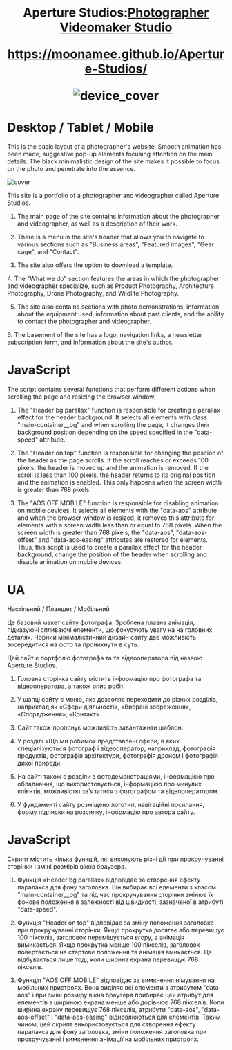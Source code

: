 <h1 align="center">Aperture Studios:<a href="[https://daniilshat.ru/](https://moonamee.github.io/Aperture-Studios/)" target="_blank">Photographer Videomaker Studio</a>


https://moonamee.github.io/Aperture-Studios/

![device_cover](https://github.com/Moonamee/Aperture-Studios/assets/116831065/00356952-23d2-46c9-bab2-059166fc7910)

# Desktop / Tablet / Mobile

This is the basic layout of a photographer's
website. Smooth animation has been made,
suggestive pop-up elements focusing attention on
the main details. The black minimalistic design of
the site makes it possible to focus on the photo
and penetrate into the essence.

![cover](https://github.com/Moonamee/Aperture-Studios-Photographer-Videomaker/assets/116831065/641089ef-12f4-4633-907e-c7ef63332a48)

This site is a portfolio of a photographer and
videographer called Aperture Studios.

1. The main page of the site contains
information about the photographer and
videographer, as well as a description of their
work.

2. There is a menu in the site's header that
allows you to navigate to various sections such
as "Business areas", "Featured images", "Gear
cage", and "Contact".

3. The site also offers the option to download a
template.
</p>
<p>
4. The "What we do" section features the areas
in which the photographer and videographer
specialize, such as Product Photography,
Architecture Photography, Drone Photography, and
Wildlife Photography.

5. The site also contains sections with photo
demonstrations, information about the equipment
used, information about past clients, and the
ability to contact the photographer and
videographer.
</p>
<p>
6. The basement of the site has a logo,
navigation links, a newsletter subscription
form, and information about the site's author.

# JavaScript

The script contains several functions that
perform different actions when scrolling the
page and resizing the browser window.

1. The "Header bg parallax" function is
responsible for creating a parallax effect for
the header background. It selects all elements
with class "main-container__bg" and when
scrolling the page, it changes their background
position depending on the speed specified in the
"data-speed" attribute.

2. The "Header on top" function is responsible
for changing the position of the header as the
page scrolls. If the scroll reaches or exceeds
100 pixels, the header is moved up and the
animation is removed. If the scroll is less than
100 pixels, the header returns to its original
position and the animation is enabled. This only
happens when the screen width is greater than
768 pixels.

3. The "AOS OFF MOBILE" function is responsible
for disabling animation on mobile devices. It
selects all elements with the "data-aos"
attribute and when the browser window is
resized, it removes this attribute for elements
with a screen width less than or equal to 768
pixels. When the screen width is greater than
768 pixels, the "data-aos", "data-aos-offset"
and "data-aos-easing" attributes are restored
for elements. Thus, this script is used to
create a parallax effect for the header
background, change the position of the header
when scrolling and disable animation on mobile
devices.

# UA
Настільний / Планшет / Мобільний

Це базовий макет сайту фотографа. Зроблена плавна анімація,
підказуючі спливаючі елементи, що фокусують увагу на
на головних деталях. Чорний мінімалістичний дизайн
сайту дає можливість зосередитися на фото
та проникнути в суть.

Цей сайт є портфоліо фотографа та
та відеооператора під назвою Aperture Studios.

1. Головна сторінка сайту містить
інформацію про фотографа та
відеооператора, а також опис робіт.

2. У шапці сайту є меню, яке
дозволяє переходити до різних розділів, наприклад
як «Сфери діяльності», «Вибрані зображення», «Спорядження», «Контакт».

3. Сайт також пропонує можливість завантажити шаблон.

4. У розділі «Що ми робимо» представлені сфери,
в яких спеціалізуються фотограф і відеооператор,
наприклад, фотографія продуктів, фотографія архітектури,
фотографія дроном і фотографія дикої природи.

5. На сайті також є розділи з фотодемонстраціями,
інформацією про обладнання, що використовується,
інформацією про минулих клієнтів,
можливістю зв'язатися з фотографом та відеооператором.

6. У фундаменті сайту розміщено логотип,
навігаційні посилання, форму підписки на розсилку,
інформацію про автора сайту.

# JavaScript

Скрипт містить кілька функцій,
які виконують різні дії при прокручуванні
сторінки і зміні розмірів вікна браузера.

1. Функція «Header bg parallax» відповідає за створення
ефекту паралакса для фону заголовка.
Він вибирає всі елементи з класом "main-container__bg"
та під час прокручування сторінки змінює їх фонове
положення в залежності від швидкості,
зазначеної в атрибуті "data-speed".

2. Функція "Header on top" відповідає за зміну положення заголовка
при прокручуванні сторінки. Якщо прокрутка досягає
або перевищує 100 пікселів, заголовок переміщується вгору,
а анімація вимикається. Якщо прокрутка менше 100 пікселів,
заголовок повертається на стартове положення та анімація вмикається.
Це відбувається лише тоді, коли ширина екрана перевищує 768 пікселів.

3. Функція "AOS OFF MOBILE" відповідає за вимкнення німування на мобільних пристроях.
Вона виділяє всі елементи з атрибутом "data-aos" і при зміні розміру
вікна браузера прибирає цей атрибут для елементів з шириною екрана
менше або дорівнює 768 пікселів. Коли ширина екрану
перевищує 768 пікселів, атрибути "data-aos", "data-aos-offset"
і "data-aos-easing" відновлюються для елементів.
Таким чином, цей скрипт використовується для створення
ефекту паралакса для фону заголовка, зміни положення заголовка
при прокручуванні і вимкнення анімації на мобільних пристроях.

